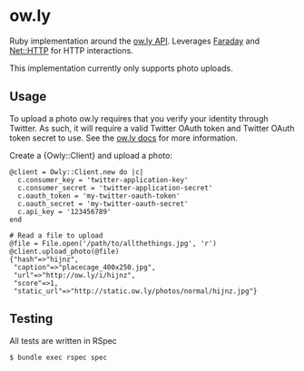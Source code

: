 # ow.ly

Ruby implementation around the [ow.ly API](http://ow.ly/api-docs). Leverages [Faraday](https://github.com/lostisland/faraday) and [Net::HTTP](http://ruby-doc.org/stdlib-2.3.0/libdoc/net/http/rdoc/index.html) for HTTP interactions.

This implementation currently only supports photo uploads.

## Usage

To upload a photo ow.ly requires that you verify your identity through Twitter. As such, it will require a valid Twitter OAuth token and Twitter OAuth token secret to use. See the [ow.ly docs](http://ow.ly/api-docs) for more information.

Create a {Owly::Client} and upload a photo:

    @client = Owly::Client.new do |c|
      c.consumer_key = 'twitter-application-key'
      c.consumer_secret = 'twitter-application-secret'
      c.oauth_token = 'my-twitter-oauth-token'
      c.oauth_secret = 'my-twitter-oauth-secret'
      c.api_key = '123456789'
    end

    # Read a file to upload
    @file = File.open('/path/to/allthethings.jpg', 'r')
    @client.upload_photo(@file)
    {"hash"=>"hijnz",
     "caption"=>"placecage_400x250.jpg",
     "url"=>"http://ow.ly/i/hijnz",
     "score"=>1,
     "static_url"=>"http://static.ow.ly/photos/normal/hijnz.jpg"}

## Testing

All tests are written in RSpec

    $ bundle exec rspec spec


